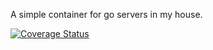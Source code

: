 A simple container for go servers in my house.

[![Coverage Status](https://coveralls.io/repos/github/brotherlogic/goserver/badge.svg?branch=master)](https://coveralls.io/github/brotherlogic/goserver?branch=master)